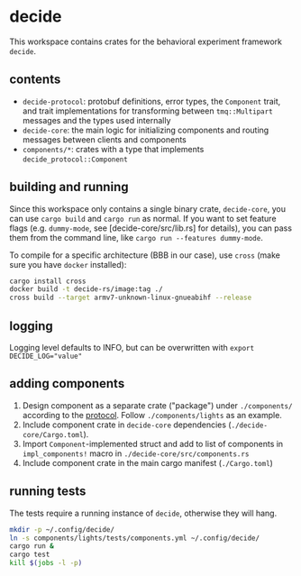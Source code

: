 # decide

This workspace contains crates for the behavioral experiment framework `decide`.

## contents
- `decide-protocol`: protobuf definitions, error types, the `Component` trait, and trait implementations for transforming between `tmq::Multipart` messages and the types used internally
- `decide-core`: the main logic for initializing components and routing messages between clients and components
- `components/*`: crates with a type that implements `decide_protocol::Component`

## building and running

Since this workspace only contains a single binary crate, `decide-core`, you can use `cargo build` and `cargo run` as normal. If you want to set feature flags (e.g. `dummy-mode`, see [decide-core/src/lib.rs] for details), you can pass them from the command line, like
`cargo run --features dummy-mode`.

To compile for a specific architecture (BBB in our case), use `cross` (make sure you have `docker` installed):
```bash
cargo install cross
docker build -t decide-rs/image:tag ./
cross build --target armv7-unknown-linux-gnueabihf --release
```

## logging
Logging level defaults to INFO, but can be overwritten with `export DECIDE_LOG="value"`

## adding components

1. Design component as a separate crate ("package") under `./components/` according to the [protocol](PROTOCOL.md). Follow `./components/lights` as an example.
2. Include component crate in `decide-core` dependencies (`./decide-core/Cargo.toml`).
3. Import `Component`-implemented struct and add to list of components in `impl_components!` macro in `./decide-core/src/components.rs`
4. Include component crate in the main cargo manifest  (`./Cargo.toml`)

## running tests

The tests require a running instance of `decide`, otherwise they will hang.
```bash
mkdir -p ~/.config/decide/
ln -s components/lights/tests/components.yml ~/.config/decide/
cargo run &
cargo test
kill $(jobs -l -p)
```
